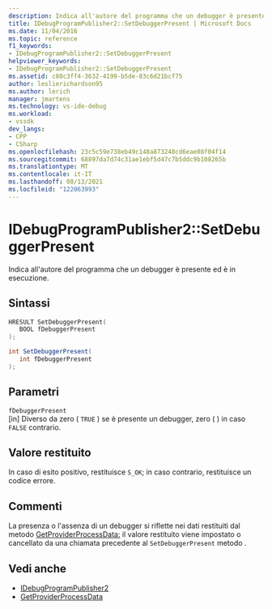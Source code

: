 ```yaml
---
description: Indica all'autore del programma che un debugger è presente ed è in esecuzione.
title: IDebugProgramPublisher2::SetDebuggerPresent | Microsoft Docs
ms.date: 11/04/2016
ms.topic: reference
f1_keywords:
- IDebugProgramPublisher2::SetDebuggerPresent
helpviewer_keywords:
- IDebugProgramPublisher2::SetDebuggerPresent
ms.assetid: c88c3ff4-3632-4199-b5de-83c6d21bcf75
author: leslierichardson95
ms.author: lerich
manager: jmartens
ms.technology: vs-ide-debug
ms.workload:
- vssdk
dev_langs:
- CPP
- CSharp
ms.openlocfilehash: 23c5c59e738eb49c148a873248cd6eae08f04f14
ms.sourcegitcommit: 68897da7d74c31ae1ebf5d47c7b5ddc9b108265b
ms.translationtype: MT
ms.contentlocale: it-IT
ms.lasthandoff: 08/13/2021
ms.locfileid: "122063993"
---
```

# <a name="idebugprogrampublisher2setdebuggerpresent"></a>IDebugProgramPublisher2::SetDebuggerPresent
Indica all'autore del programma che un debugger è presente ed è in esecuzione.

## <a name="syntax"></a>Sintassi

```cpp
HRESULT SetDebuggerPresent(
   BOOL fDebuggerPresent
);
```

```csharp
int SetDebuggerPresent(
   int fDebuggerPresent
);
```

## <a name="parameters"></a>Parametri
`fDebuggerPresent`\
[in] Diverso da zero ( `TRUE` ) se è presente un debugger, zero ( ) in caso `FALSE` contrario.

## <a name="return-value"></a>Valore restituito
 In caso di esito positivo, restituisce `S_OK`; in caso contrario, restituisce un codice errore.

## <a name="remarks"></a>Commenti
 La presenza o l'assenza di un debugger si riflette nei dati restituiti dal metodo [GetProviderProcessData:](../../../extensibility/debugger/reference/idebugprogramprovider2-getproviderprocessdata.md) il valore restituito viene impostato o cancellato da una chiamata precedente al `SetDebuggerPresent` metodo .

## <a name="see-also"></a>Vedi anche
- [IDebugProgramPublisher2](../../../extensibility/debugger/reference/idebugprogrampublisher2.md)
- [GetProviderProcessData](../../../extensibility/debugger/reference/idebugprogramprovider2-getproviderprocessdata.md)
